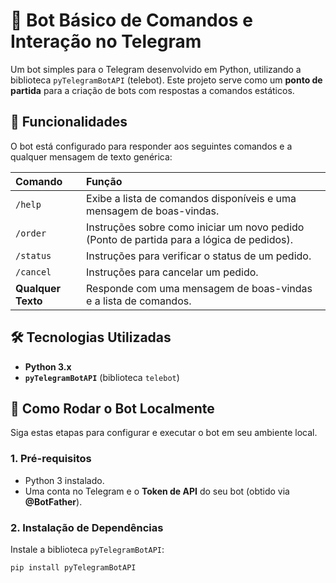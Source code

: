 # 🤖 Bot Básico de Comandos e Interação no Telegram

Um bot simples para o Telegram desenvolvido em Python, utilizando a biblioteca `pyTelegramBotAPI` (telebot). Este projeto serve como um **ponto de partida** para a criação de bots com respostas a comandos estáticos.

## 🌟 Funcionalidades

O bot está configurado para responder aos seguintes comandos e a qualquer mensagem de texto genérica:

| Comando | Função |
| :--- | :--- |
| `/help` | Exibe a lista de comandos disponíveis e uma mensagem de boas-vindas. |
| `/order` | Instruções sobre como iniciar um novo pedido (Ponto de partida para a lógica de pedidos). |
| `/status` | Instruções para verificar o status de um pedido. |
| `/cancel` | Instruções para cancelar um pedido. |
| **Qualquer Texto** | Responde com uma mensagem de boas-vindas e a lista de comandos. |

## 🛠️ Tecnologias Utilizadas

* **Python 3.x**
* **`pyTelegramBotAPI`** (biblioteca `telebot`)

## 🚀 Como Rodar o Bot Localmente

Siga estas etapas para configurar e executar o bot em seu ambiente local.

### 1. Pré-requisitos

* Python 3 instalado.
* Uma conta no Telegram e o **Token de API** do seu bot (obtido via **@BotFather**).

### 2. Instalação de Dependências

Instale a biblioteca `pyTelegramBotAPI`:

```bash
pip install pyTelegramBotAPI